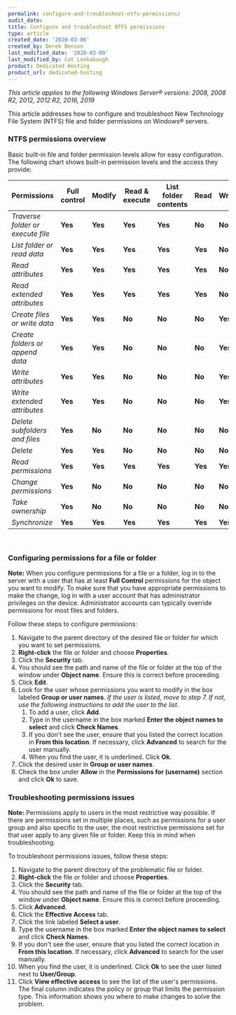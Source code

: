 ```yaml
---
permalink: configure-and-troubleshoot-ntfs-permissions/
audit_date:
title: Configure and troubleshoot NTFS permissions
type: article
created_date: '2020-03-06'
created_by: Derek Benson
last_modified_date: '2020-03-09'
last_modified_by: Cat Lookabaugh
product: Dedicated Hosting
product_url: dedicated-hosting
---
```


*This article applies to the following Windows Server&reg; versions: 2008, 2008 R2, 2012, 2012 R2, 2016, 2019*

This article addresses how to configure and troubleshoot New Technology File System (NTFS) file and folder permissions on Windows&reg; servers.

### NTFS permissions overview

Basic built-in file and folder permission levels allow for easy configuration. The following chart
shows built-in permission levels and the access they provide:

| Permissions                      | Full control | Modify  | Read & execute | List folder contents | Read    | Write   |
| -------------------------------- | ------------ | ------- | -------------- | -------------------- | ------- | ------- |
| *Traverse folder or execute file*| **Yes**      | **Yes** | **Yes**        | **Yes**              | **No**  | **No**  |
| *List folder or read data*	     | **Yes**      | **Yes** | **Yes**        | **Yes**              | **Yes** | **No**  |
| *Read attributes*                | **Yes**      | **Yes** | **Yes**        | **Yes**              | **Yes** | **No**  |
| *Read extended attributes*       | **Yes**      | **Yes** | **Yes**        | **Yes**              | **Yes** | **No**  |
| *Create files or write data*	  | **Yes**      | **Yes** | **No**         | **No**               | **No**  | **Yes** |
| *Create folders or append data*  | **Yes**      | **Yes** | **No**         | **No**               | **No**  | **Yes** |
| *Write attributes*	              | **Yes**      | **Yes** | **No**         | **No**               | **No**  | **Yes** |
| *Write extended attributes*      | **Yes**      | **Yes** | **No**         | **No**               | **No**  | **Yes** |
| *Delete subfolders and files*    | **Yes**      | **No**  | **No**         | **No**               | **No**  | **No**  |
| *Delete*                         | **Yes**      | **Yes** | **No**         | **No**               | **No**  | **No**  |
| *Read permissions*	              | **Yes**      | **Yes** | **Yes**        | **Yes**              | **Yes** | **Yes** |
| *Change permissions*	           | **Yes**      | **No**  | **No**         | **No**               | **No**  | **No**  |
| *Take ownership*	              | **Yes**      | **No**  | **No**         | **No**               | **No**  | **No**  |
| *Synchronize*                    | **Yes**      | **Yes** | **Yes**        | **Yes**              | **Yes** | **Yes** |

<br />

### Configuring permissions for a file or folder

**Note:** When you configure permissions for a file or a folder, log in to the server with a user that
has at least **Full Control** permissions for the object you want to modify. To make sure that you have
appropriate permissions to make the change, log in with a user account that has administrator privileges
on the device. Administrator accounts can typically override permissions for most files and folders.

Follow these steps to configure permissions:

1. Navigate to the parent directory of the desired file or folder for which you want to set permissions.
2. **Right-click** the file or folder and choose **Properties**.
3. Click the **Security** tab.
4. You should see the path and name of the file or folder at the top of the window under **Object name**.
   Ensure this is correct before proceeding.
5. Click **Edit**.
6. Look for the user whose permissions you want to modify in the box labeled **Group or user names**.
   *If the user is listed, move to step 7. If not, use the following instructions to add the user to the list*.
    1. To add a user, click **Add**.
    2. Type in the username in the box marked **Enter the object names to select** and click **Check Names**. 
    3. If you don't see the user, ensure that you listed the correct location in **From this location**.
       If necessary, click **Advanced** to search for the user manually.
    4. When you find the user, it is underlined. Click **Ok**.
7. Click the desired user in **Group or user names**.
8. Check the box under **Allow** in the **Permissions for (username)** section and click **Ok** to save.

### Troubleshooting permissions issues

**Note:** Permissions apply to users in the most restrictive way possible. If there are permissions set
in multiple places, such as permissions for a user group and also specific to the user, the most
restrictive permissions set for that user apply to any given file or folder. Keep this in mind when
troubleshooting.

To troubleshoot permissions issues, follow these steps:

1. Navigate to the parent directory of the problematic file or folder.
2. **Right-click** the file or folder and choose **Properties**.
3. Click the **Security** tab.
4. You should see the path and name of the file or folder at the top of the window under
   **Object name**. Ensure this is correct before proceeding.
5. Click **Advanced**.
6. Click the **Effective Access** tab.
7. Click the link labeled **Select a user**.
8. Type the username in the box marked **Enter the object names to select** and click **Check Names**. 
9. If you don't see the user, ensure that you listed the correct location in **From this location**.
   If necessary, click **Advanced** to search for the user manually.
10. When you find the user, it is underlined. Click **Ok** to see the user listed
    next to **User/Group**.
11. Click **View effective access** to see the list of the user's permissions. The final column
    indicates the policy or group that limits the permission type. This information shows you
    where to make changes to solve the problem.
